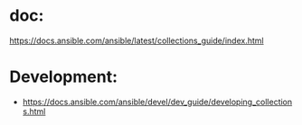 # doc:
https://docs.ansible.com/ansible/latest/collections_guide/index.html

# Development:
- https://docs.ansible.com/ansible/devel/dev_guide/developing_collections.html

